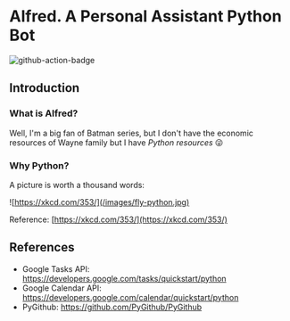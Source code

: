 # Alfred. A Personal Assistant Python Bot

![github-action-badge](https://github.com/ocriado91/alfred/actions/workflows/python.yaml/badge.svg)

## Introduction
### What is Alfred?

Well, I'm a big fan of Batman series, but I don't have the economic resources of Wayne family but I have _Python resources_ :stuck_out_tongue_winking_eye:

### Why Python?

A picture is worth a thousand words:

![https://xkcd.com/353/](/images/fly-python.jpg)

Reference: [https://xkcd.com/353/](https://xkcd.com/353/)

## References

* Google Tasks API: https://developers.google.com/tasks/quickstart/python
* Google Calendar API: https://developers.google.com/calendar/quickstart/python
* PyGithub: https://github.com/PyGithub/PyGithub

